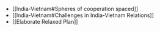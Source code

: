 - [[India-Vietnam#Spheres of cooperation spaced]]
- [[India-Vietnam#Challenges in India-Vietnam Relations]]
- [[Elaborate Relaxed Plan]]